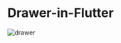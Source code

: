 # Drawer-in-Flutter

![drawer](https://user-images.githubusercontent.com/100303780/201367093-6a13f459-85e5-4928-a909-07867f68a83c.png)
